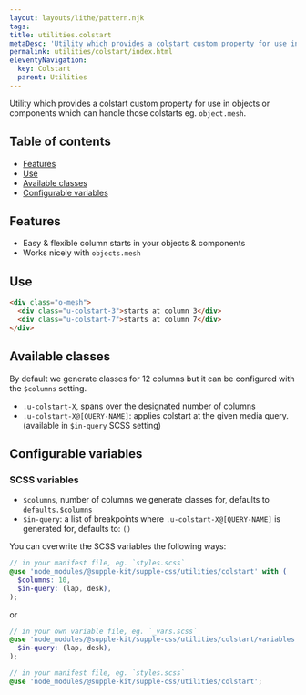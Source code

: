 ```yaml
---
layout: layouts/lithe/pattern.njk
tags:
title: utilities.colstart
metaDesc: 'Utility which provides a colstart custom property for use in objects or components which can handle those colstarts.'
permalink: utilities/colstart/index.html
eleventyNavigation:
  key: Colstart
  parent: Utilities
---
```


Utility which provides a colstart custom property for use in objects or components which can handle those colstarts eg. `object.mesh`.

## Table of contents

- [Features](#features)
- [Use](#use)
- [Available classes](#available-classes)
- [Configurable variables](#configurable-variables)

## Features

- Easy & flexible column starts in your objects & components
- Works nicely with `objects.mesh`

## Use

```html
<div class="o-mesh">
  <div class="u-colstart-3">starts at column 3</div>
  <div class="u-colstart-7">starts at column 7</div>
</div>
```

## Available classes

By default we generate classes for 12 columns but it can be configured with the `$columns` setting.

- `.u-colstart-X`, spans over the designated number of columns
- `.u-colstart-X@[QUERY-NAME]`: applies colstart at the given media query. (available in `$in-query` SCSS setting)

## Configurable variables

### SCSS variables

- `$columns`, number of columns we generate classes for, defaults to `defaults.$columns`
- `$in-query`: a list of breakpoints where `.u-colstart-X@[QUERY-NAME]` is generated for, defaults to: `()`

You can overwrite the SCSS variables the following ways:

```scss
// in your manifest file, eg. `styles.scss`
@use 'node_modules/@supple-kit/supple-css/utilities/colstart' with (
  $columns: 10,
  $in-query: (lap, desk),
);
```

or

```scss
// in your own variable file, eg. `_vars.scss`
@use 'node_modules/@supple-kit/supple-css/utilities/colstart/variables' with (
  $in-query: (lap, desk),
);

// in your manifest file, eg. `styles.scss`
@use 'node_modules/@supple-kit/supple-css/utilities/colstart';
```
